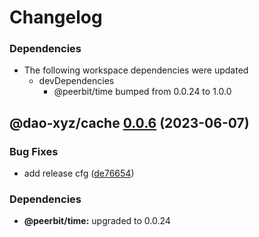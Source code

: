 # Changelog

### Dependencies

* The following workspace dependencies were updated
  * devDependencies
    * @peerbit/time bumped from 0.0.24 to 1.0.0

## @dao-xyz/cache [0.0.6](https://github.com/dao-xyz/peerbit/compare/@dao-xyz/cache@0.0.5...@dao-xyz/cache@0.0.6) (2023-06-07)


### Bug Fixes

* add release cfg ([de76654](https://github.com/dao-xyz/peerbit/commit/de766548f8106804d319e8b51e9607f2a3f60726))





### Dependencies

* **@peerbit/time:** upgraded to 0.0.24
